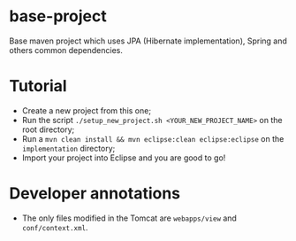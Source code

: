 base-project
============

Base maven project which uses JPA (Hibernate implementation), Spring and others common dependencies.

Tutorial
========

* Create a new project from this one;
* Run the script `./setup_new_project.sh <YOUR_NEW_PROJECT_NAME>` on the root directory;
* Run a `mvn clean install && mvn eclipse:clean eclipse:eclipse` on the `implementation` directory;
* Import your project into Eclipse and you are good to go!

Developer annotations
=====================
* The only files modified in the Tomcat are `webapps/view` and `conf/context.xml`.
